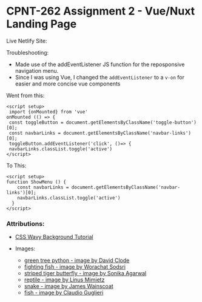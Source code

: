 # CPNT-262 Assignment 2 - Vue/Nuxt Landing Page

Live Netlify Site:  []()

Troubleshooting: 
 - Made use of the addEventListener JS function for the reposponsive navigation menu.
 - Since I was using Vue, I changed the `addEventListener` to a `v-on` for easier and more concise vue components

 Went from this:
 ```
 <script setup>
  import {onMounted} from 'vue'
onMounted (() => {
  const toggleButton = document.getElementsByClassName('toggle-button')[0];
  const navbarLinks = document.getElementsByClassName('navbar-links')[0];
  toggleButton.addEventListener('click', ()=> {
  navbarLinks.classList.toggle('active')
</script>
 ```
To This:
```
<script setup>
function ShowMenu () {
    const navbarLinks = document.getElementsByClassName('navbar-links')[0];
    navbarLinks.classList.toggle('active')
  }
</script>
```
 


### Attributions:

 - [CSS Wavy Background Tutorial ](https://www.youtube.com/watch?v=0QTzTOJCzLY)

 - Images:
    - [green tree python - image by David Clode](https://unsplash.com/photos/5uU8HSpfwkI)
    - [fighting fish - image by Worachat Sodsri](https://unsplash.com/photos/nCz_ZgnbtaE)
    - [striped tiger butterfly - image by Sonika Agarwal](https://unsplash.com/photos/WBPcT5DC8wo)
    - [reptile - image by Linus Mimietz](https://unsplash.com/photos/7xm5J9FbZmw)
    - [snake - image by James Wainscoat](https://unsplash.com/photos/97UtyhmVjr4)
    - [fish - image by Claudio Guglieri](https://unsplash.com/photos/K2RH1QZdLF4)
